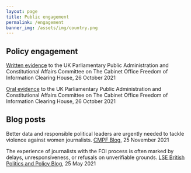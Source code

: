 ```yaml
---
layout: page
title: Public engagement
permalink: /engagement
banner_img: /assets/img/country.png
---
```

## Policy engagement 

[Written evidence](https://committees.parliament.uk/writtenevidence/39649/pdf/) to the UK Parliamentary Public Administration and Constitutional Affairs Committee on The Cabinet Office Freedom of Information Clearing House, 26 October 2021

[Oral evidence](https://parliamentlive.tv/event/index/046db903-c4c1-46cc-b8cf-b1f565ca9df1) to the UK Parliamentary Public Administration and Constitutional Affairs Committee on The Cabinet Office Freedom of Information Clearing House, 26 October 2021 

## Blog posts

Better data and responsible political leaders are urgently needed to tackle violence against women journalists. [CMPF Blog](https://cmpf.eui.eu/better-data-and-responsible-politicians-needed-to-tackle-violence-against-women-journalists/), 25 November 2021

The experience of journalists with the FOI process is often marked by delays, unresponsiveness, or refusals on unverifiable grounds. [LSE British Politics and Policy Blog](https://blogs.lse.ac.uk/politicsandpolicy/foia-journalists/), 25 May 2021